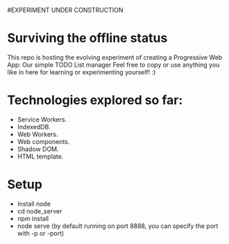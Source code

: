 #EXPERIMENT UNDER CONSTRUCTION

# Surviving the offline status
This repo is hosting the evolving experiment of creating a Progressive Web App: Our simple TODO List manager
Feel free to copy or use anything you like in here for learning or experimenting yourself! :)

# Technologies explored so far:
* Service Workers.
* IndexedDB.
* Web Workers.
* Web components.
* Shadow DOM.
* HTML template.

# Setup
* Install node
* cd node_server
* npm install
* node serve (by default running on port 8888, you can specify the port with -p or -port)
